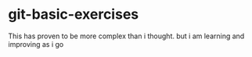# git-basic-exercises
This has proven to be more complex than i thought. but i am learning and improving as i go
